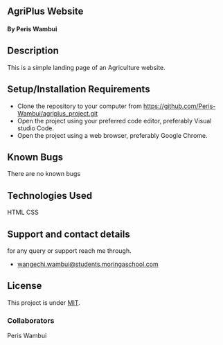 ## AgriPlus Website
####  By Peris Wambui
## Description
This is a simple landing page of an Agriculture website.
## Setup/Installation Requirements
* Clone the repository to your computer from 
        https://github.com/Peris-Wambui/agriplus_project.git
* Open the project using your preferred code editor, preferably Visual studio Code.
* Open the project using a web browser, preferably Google Chrome.
## Known Bugs
There are no known bugs
## Technologies Used
HTML 
CSS
## Support and contact details
for any query or support reach me through.
* wangechi.wambui@students.moringaschool.com
## License
This project is under [MIT](LICENSE).
### Collaborators
Peris Wambui
